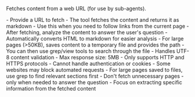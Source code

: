Fetches content from a web URL (for use by sub-agents).

<usage>
- Provide a URL to fetch
- The tool fetches the content and returns it as markdown
- Use this when you need to follow links from the current page
- After fetching, analyze the content to answer the user's question
</usage>

<features>
- Automatically converts HTML to markdown for easier analysis
- For large pages (>50KB), saves content to a temporary file and provides the path
- You can then use grep/view tools to search through the file
- Handles UTF-8 content validation
</features>

<limitations>
- Max response size: 5MB
- Only supports HTTP and HTTPS protocols
- Cannot handle authentication or cookies
- Some websites may block automated requests
</limitations>

<tips>
- For large pages saved to files, use grep to find relevant sections first
- Don't fetch unnecessary pages - only when needed to answer the question
- Focus on extracting specific information from the fetched content
</tips>
